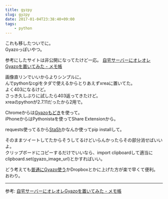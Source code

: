 ```yaml
---
title: gyzpy
slug: gyzpy
date: 2017-01-04T23:38:40+09:00
tags:
    - python
---
```

これも移したついでに。  
Gyazoっぽいやつ。  

<!--more-->

参考にしたサイトは非公開になってたけど一応。
[自宅サーバーにオレオレGyazoを置いてみた - メモ帳](http://kyoui3350.blog96.fc2.com/blog-entry-379.html)

画像直リンでいいからよりシンプルに。  
んでpythonなcgiをタダで使えるからとりあえずxreaに置いてた。  
よく403になるけど。  
さっき久しぶりに試したら403返ってきたけど。  
xreaのpythonが2.7.11だったから2用で。

<script src="https://gist.github.com/rneloso/0509fd876324bd13c144f7c47bdbeae9.js"></script>

Chromeからは[Gyazoもどき](https://chrome.google.com/webstore/detail/gyazo-mock/higjmgnbfahkefdnlkmjbmceaolknpkk)を使って。  
iPhoneからはPythonistaを使ってShare Extensionから。

<script src="https://gist.github.com/rneloso/13dc4ab5e7c1d4f53b1a1df5e17ba880.js"></script>

requests使ってるから[StaSh](https://github.com/ywangd/stash)かなんか使ってpip installして。

そのままツイートしてたからそうしてるけどいらんかったらその部分消せばいいよ。  
クリップボードにコピーするだけでいいなら、import clipboardして適当にclipboard.set(gyazo_image_url)とかすればいい。  

どう考えても[普通にGyazo使う](https://blog.n0-fvtvr3.net/2016/07/gyz/)かDropboxとかに上げた方が楽で早くて便利。  
おわり。  

-----
参考: [自宅サーバーにオレオレGyazoを置いてみた - メモ帳](http://kyoui3350.blog96.fc2.com/blog-entry-379.html)
